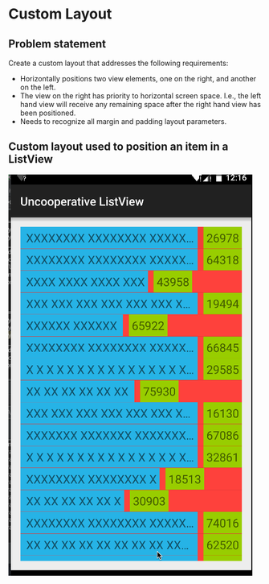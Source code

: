 # Custom Layout

## Problem statement
Create a custom layout that addresses the following requirements:
* Horizontally positions two view elements, one on the right, and another on the left.
* The view on the right has priority to horizontal screen space.  I.e., the left hand view will receive any remaining space after the right hand view has been positioned.
* Needs to recognize all margin and padding layout parameters.

## Custom layout used to position an item in a ListView
![custom item row](images/custom_layout.gif)
